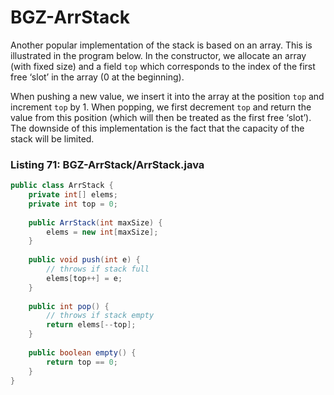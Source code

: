 # BGZ-ArrStack

Another popular implementation of the stack is based on an array. This is illustrated in the program below. In the constructor, we allocate an array (with fixed size) and a field `top` which corresponds to the index of the first free ‘slot’ in the array (0 at the beginning). 

When pushing a new value, we insert it into the array at the position `top` and increment `top` by 1. When popping, we first decrement `top` and return the value from this position (which will then be treated as the first free ‘slot’). The downside of this implementation is the fact that the capacity of the stack will be limited.

### Listing 71: BGZ-ArrStack/ArrStack.java

```java
public class ArrStack {
    private int[] elems;
    private int top = 0;
    
    public ArrStack(int maxSize) {
        elems = new int[maxSize];
    }
    
    public void push(int e) {
        // throws if stack full
        elems[top++] = e;
    }
    
    public int pop() {
        // throws if stack empty
        return elems[--top];
    }
    
    public boolean empty() {
        return top == 0;
    }
}
```
